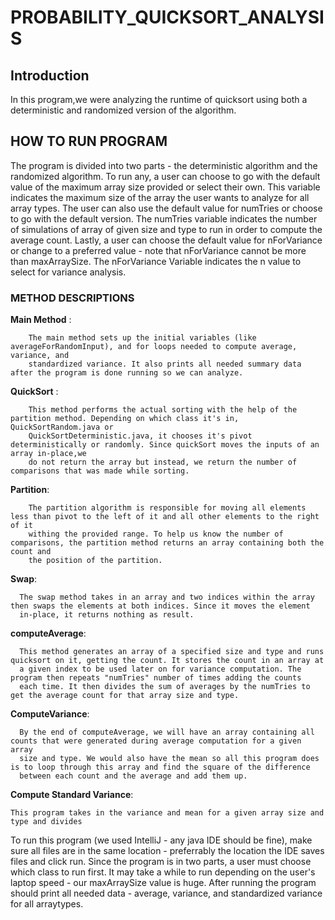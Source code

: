 # PROBABILITY_QUICKSORT_ANALYSIS

## Introduction


In this program,we were analyzing the runtime of quicksort using both a deterministic and randomized version of the algorithm.


## HOW TO RUN PROGRAM



The program is divided into two parts - the deterministic algorithm and the randomized algorithm. To run any, a user can choose to go with
the default value of the maximum array size provided or select their own. This variable indicates the maximum size of the array the user
wants to analyze for all array types. The user can also use the default value for numTries or choose to go with the default version. The 
numTries variable indicates the number of simulations of array of given size and type to run in order to compute the average count. Lastly,
a user can choose the default value for nForVariance or change to a preferred value - note that nForVariance cannot be more than maxArraySize.
The nForVariance Variable indicates the n value to select for variance analysis. 

### METHOD DESCRIPTIONS

**Main Method** : 

        The main method sets up the initial variables (like averageForRandomInput), and for loops needed to compute average, variance, and 
        standardized variance. It also prints all needed summary data after the program is done running so we can analyze.
        
        
**QuickSort** :

        This method performs the actual sorting with the help of the partition method. Depending on which class it's in, QuickSortRandom.java or
        QuickSortDeterministic.java, it chooses it's pivot deterministically or randomly. Since quickSort moves the inputs of an array in-place,we
        do not return the array but instead, we return the number of comparisons that was made while sorting.
        
        
        
**Partition**:

        The partition algorithm is responsible for moving all elements less than pivot to the left of it and all other elements to the right of it
        withing the provided range. To help us know the number of comparisons, the partition method returns an array containing both the count and
        the position of the partition.
        
        
 **Swap**: 
 
      The swap method takes in an array and two indices within the array then swaps the elements at both indices. Since it moves the element 
      in-place, it returns nothing as result.
      
      
  **computeAverage**:
  
  
      This method generates an array of a specified size and type and runs quicksort on it, getting the count. It stores the count in an array at
      a given index to be used later on for variance computation. The program then repeats "numTries" number of times adding the counts 
      each time. It then divides the sum of averages by the numTries to get the average count for that array size and type.
      
      
**ComputeVariance**: 
    
      By the end of computeAverage, we will have an array containing all counts that were generated during average computation for a given array 
      size and type. We would also have the mean so all this program does is to loop through this array and find the square of the difference 
      between each count and the average and add them up.
      
      
 **Compute Standard Variance**:
 
 
    This program takes in the variance and mean for a given array size and type and divides
  
  
        
        
 
        



To run this program (we used IntelliJ - any java IDE should be fine), make sure all files are in the same location - preferrably the location the
IDE saves files and click run. Since the program is in two parts, a user must choose which class to run first. It may take a while to run depending
on the user's laptop speed - our maxArraySize value is huge. After running the program should print all needed data - average, variance, and
standardized variance for all arraytypes.
